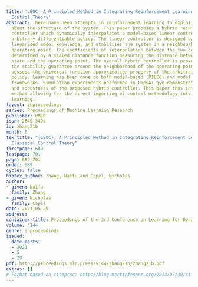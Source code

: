 ```yaml
---
title: 'LEOC: A Principled Method in Integrating Reinforcement Learning and Classical
  Control Theory'
abstract: There have been attempts in reinforcement learning to exploit a priori knowledge
  about the structure of the system. This paper proposes a hybrid reinforcement learning
  controller which dynamically interpolates a model-based linear controller and an
  arbitrary differentiable policy. The linear controller is designed based on local
  linearised model knowledge, and stabilises the system in a neighbourhood about an
  operating point. The coefficients of interpolation between the two controllers are
  determined by a scaled distance function measuring the distance between the current
  state and the operating point. The overall hybrid controller is proven to maintain
  the stability guarantee around the neighborhood of the operating point and still
  possess the universal function approximation property of the arbitrary non-linear
  policy. Learning has been done on both model-based (PILCO) and model-free (DDPG)
  frameworks. Simulation experiments performed in OpenAI gym demonstrate stability
  and robustness of the proposed hybrid controller. This paper thus introduces a principled
  method allowing for the direct importing of control methodology into reinforcement
  learning.
layout: inproceedings
series: Proceedings of Machine Learning Research
publisher: PMLR
issn: 2640-3498
id: zhang21b
month: 0
tex_title: "{LEOC}: A Principled Method in Integrating Reinforcement Learning and
  Classical Control Theory"
firstpage: 689
lastpage: 701
page: 689-701
order: 689
cycles: false
bibtex_author: Zhang, Naifu and Capel, Nicholas
author:
- given: Naifu
  family: Zhang
- given: Nicholas
  family: Capel
date: 2021-05-29
address:
container-title: Proceedings of the 3rd Conference on Learning for Dynamics and Control
volume: '144'
genre: inproceedings
issued:
  date-parts:
  - 2021
  - 5
  - 29
pdf: http://proceedings.mlr.press/v144/zhang21b/zhang21b.pdf
extras: []
# Format based on citeproc: http://blog.martinfenner.org/2013/07/30/citeproc-yaml-for-bibliographies/
---
```

